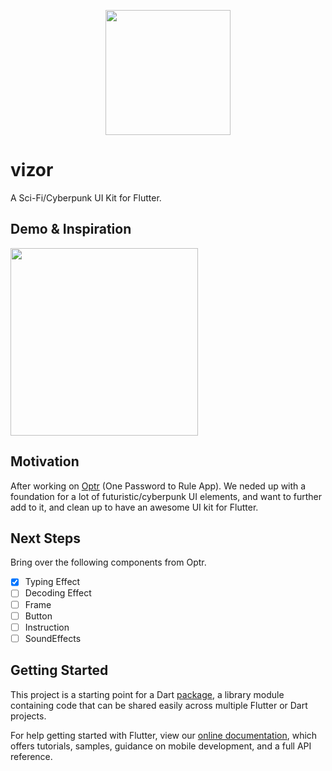 <p align="center"><image src="https://raw.githubusercontent.com/vizor-ui/vizor/master/vizor-logo.png" width="200px"/></p>

# vizor

A Sci-Fi/Cyberpunk UI Kit for Flutter.

## Demo & Inspiration

<p> <a href="https://youtu.be/MAFTLxvyIPQ"><image src="https://raw.githubusercontent.com/leoafarias/optr/master/video.png" width="300px"/></a></p>

## Motivation

After working on [Optr](https://github.com/leoafarias/optr) (One Password to Rule App). We neded up with a foundation for a lot of futuristic/cyberpunk UI elements, and want to further add to it, and clean up to have an awesome UI kit for Flutter.

## Next Steps

Bring over the following components from Optr.

- [x] Typing Effect
- [ ] Decoding Effect
- [ ] Frame
- [ ] Button
- [ ] Instruction
- [ ] SoundEffects

## Getting Started

This project is a starting point for a Dart
[package](https://flutter.dev/developing-packages/),
a library module containing code that can be shared easily across
multiple Flutter or Dart projects.

For help getting started with Flutter, view our
[online documentation](https://flutter.dev/docs), which offers tutorials,
samples, guidance on mobile development, and a full API reference.
